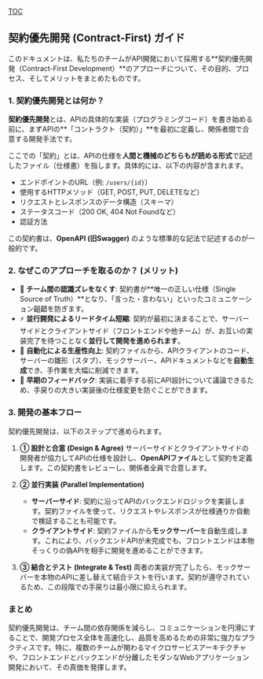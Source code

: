 [TOC](/docs/TOC.md)

## 契約優先開発 (Contract-First) ガイド

このドキュメントは、私たちのチームがAPI開発において採用する\*\*契約優先開発（Contract-First Development）\*\*のアプローチについて、その目的、プロセス、そしてメリットをまとめたものです。

### 1\. 契約優先開発とは何か？

**契約優先開発**とは、APIの具体的な実装（プログラミングコード）を書き始める前に、まずAPIの\*\*「コントラクト（契約）」\*\*を最初に定義し、関係者間で合意する開発手法です。

ここでの「契約」とは、APIの仕様を**人間と機械のどちらもが読める形式**で記述したファイル（仕様書）を指します。具体的には、以下の内容が含まれます。

  * エンドポイントのURL（例: `/users/{id}`）
  * 使用するHTTPメソッド（GET, POST, PUT, DELETEなど）
  * リクエストとレスポンスのデータ構造（スキーマ）
  * ステータスコード（200 OK, 404 Not Foundなど）
  * 認証方法

この契約書は、**OpenAPI (旧Swagger)** のような標準的な記法で記述するのが一般的です。

### 2\. なぜこのアプローチを取るのか？ (メリット)

  * 🤝 **チーム間の認識ズレをなくす**: 契約書が\*\*唯一の正しい仕様（Single Source of Truth）\*\*となり、「言った・言わない」といったコミュニケーション齟齬を防ぎます。
  * ⚡ **並行開発によるリードタイム短縮**: 契約が最初に決まることで、サーバーサイドとクライアントサイド（フロントエンドや他チーム）が、お互いの実装完了を待つことなく**並行して開発を進められます**。
  * 🤖 **自動化による生産性向上**: 契約ファイルから、APIクライアントのコード、サーバーの雛形（スタブ）、モックサーバー、APIドキュメントなどを**自動生成**でき、手作業を大幅に削減できます。
  * 🤔 **早期のフィードバック**: 実装に着手する前にAPI設計について議論できるため、手戻りの大きい実装後の仕様変更を防ぐことができます。

### 3\. 開発の基本フロー

契約優先開発は、以下のステップで進められます。

1.  **① 設計と合意 (Design & Agree)**
    サーバーサイドとクライアントサイドの開発者が協力してAPIの仕様を設計し、**OpenAPIファイル**として契約を定義します。この契約書をレビューし、関係者全員で合意します。

2.  **② 並行実装 (Parallel Implementation)**

      * **サーバーサイド**: 契約に沿ってAPIのバックエンドロジックを実装します。契約ファイルを使って、リクエストやレスポンスが仕様通りか自動で検証することも可能です。
      * **クライアントサイド**: 契約ファイルから**モックサーバー**を自動生成します。これにより、バックエンドAPIが未完成でも、フロントエンドは本物そっくりの偽APIを相手に開発を進めることができます。

3.  **③ 結合とテスト (Integrate & Test)**
    両者の実装が完了したら、モックサーバーを本物のAPIに差し替えて結合テストを行います。契約が遵守されているため、この段階での手戻りは最小限に抑えられます。

### まとめ

契約優先開発は、チーム間の依存関係を減らし、コミュニケーションを円滑にすることで、開発プロセス全体を高速化し、品質を高めるための非常に強力なプラクティスです。特に、複数のチームが関わるマイクロサービスアーキテクチャや、フロントエンドとバックエンドが分離したモダンなWebアプリケーション開発において、その真価を発揮します。